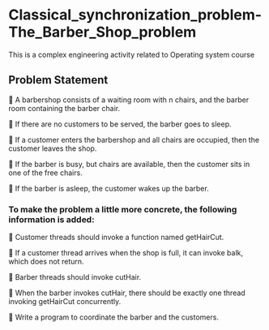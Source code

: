 # Classical_synchronization_problem-The_Barber_Shop_problem
This is a complex engineering activity related to Operating system course

## Problem Statement

 A barbershop consists of a waiting room with n chairs,
and the barber room containing the barber chair.

 If there are no customers to be served, the barber goes
to sleep.

 If a customer enters the barbershop and all chairs are
occupied, then the customer leaves the shop.

 If the barber is busy, but chairs are available, then the
customer sits in one of the free chairs.

 If the barber is asleep, the customer wakes up the
barber.


### To make the problem a little more concrete, the following information is added:

 Customer threads should invoke a function named
getHairCut.

 If a customer thread arrives when the shop is full, it
can invoke balk, which does not return.

 Barber threads should invoke cutHair.

 When the barber invokes cutHair, there should be
exactly one thread invoking getHairCut concurrently.

 Write a program to coordinate the barber and the
customers.
